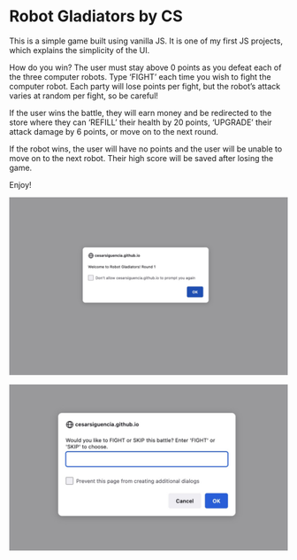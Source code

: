 # Robot Gladiators by CS

This is a simple game built using vanilla JS. It is one of my first JS projects, which explains the simplicity of the UI. 

How do you win? The user must stay above 0 points as you defeat each of the three computer robots. Type ‘FIGHT’ each time you wish to fight the computer robot. Each party will lose points per fight, but the robot’s attack varies at random per fight, so be careful! 

If the user wins the battle, they will earn money and be redirected to the store where they can ‘REFILL’ their health by 20 points, ‘UPGRADE’ their attack damage by 6 points, or move on to the next round. 

If the robot wins, the user will have no points and the user will be unable to move on to the next robot. Their high score will be saved after losing the game.

Enjoy!

![screenshot-1](./screenshots/1.png)

![screenshot-2](./screenshots/2.png)